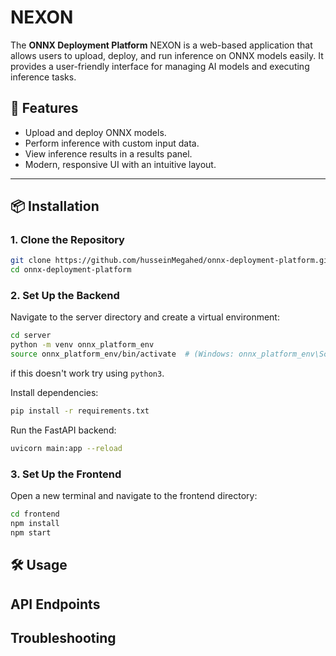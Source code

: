
# NEXON

The **ONNX Deployment Platform** NEXON is a web-based application that allows users to upload, deploy, and run inference on ONNX models easily. It provides a user-friendly interface for managing AI models and executing inference tasks.

## 🚀 Features
- Upload and deploy ONNX models.
- Perform inference with custom input data.
- View inference results in a results panel.
- Modern, responsive UI with an intuitive layout.

---

## 📦 Installation

### **1. Clone the Repository**
```bash
git clone https://github.com/husseinMegahed/onnx-deployment-platform.git
cd onnx-deployment-platform
```
### **2. Set Up the Backend**
Navigate to the server directory and create a virtual environment:
```bash
cd server
python -m venv onnx_platform_env 
source onnx_platform_env/bin/activate  # (Windows: onnx_platform_env\Scripts\activate)
```
if this doesn't work try using ```python3```.

Install dependencies: 
```bash
pip install -r requirements.txt
```
Run the FastAPI backend:
```bash
uvicorn main:app --reload
```
### **3. Set Up the Frontend**
Open a new terminal and navigate to the frontend directory:
```bash
cd frontend
npm install
npm start
```
## 🛠 Usage
## API Endpoints
## Troubleshooting

